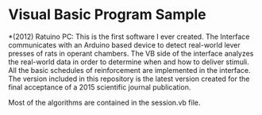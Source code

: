 # Visual Basic Program Sample
*(2012) Ratuino PC: This is the first software I ever created.
The Interface communicates with an Arduino based device to detect real-world lever presses of rats in operant chambers.
The VB side of the interface analyzes the real-world data in order to determine when and how to deliver stimuli.
All the basic schedules of reinforcement are implemented in the interface. The version included in this repository is the latest version created for the final acceptance of a 2015 scientific journal publication.

Most of the algorithms are contained in the session.vb file.

